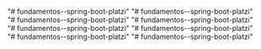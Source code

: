 "# fundamentos--spring-boot-platzi" 
"# fundamentos--spring-boot-platzi" 
"# fundamentos--spring-boot-platzi" 
"# fundamentos--spring-boot-platzi" 
"# fundamentos--spring-boot-platzi" 
"# fundamentos--spring-boot-platzi" 
"# fundamentos--spring-boot-platzi" 
"# fundamentos--spring-boot-platzi" 
